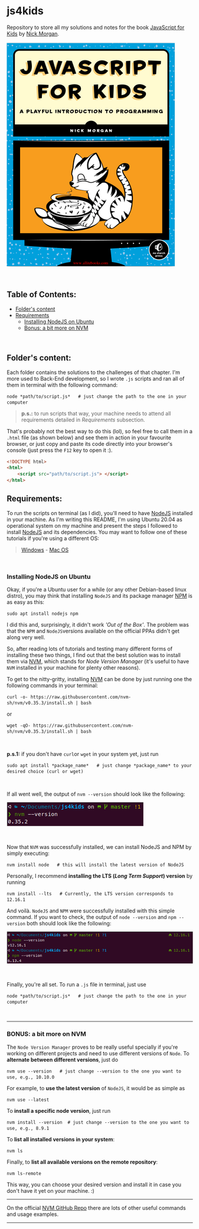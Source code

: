 # js4kids
Repository to store all my solutions and notes for the book [JavaScript for Kids](https://www.nostarch.com/javascriptforkids) by [Nick Morgan](https://github.com/skilldrick). 

![](./prints/book_cover.png)

<br>

## Table of Contents:

- [Folder's content](##Folder-s-content)
- [Requirements](##Requirements)
    - [Installing NodeJS on Ubuntu](###Installing-NodeJS-on-Ubuntu)
    - [Bonus: a bit more on NVM](###Bonus--a-bit-more-on-NVM)    

<br>

## Folder's content:
Each folder contains the solutions to the challenges of that chapter. I'm more used to Back-End development, so I wrote `.js` scripts and ran all of them in terminal with the following command: 

```shell
node *path/to/script.js*   # just change the path to the one in your computer
```
> **p.s.:** to run scripts that way, your machine needs to attend all requirements detailed in _Requirements_ subsection.

That's probably not the best way to do this (lol), so feel free to call them in a `.html` file (as shown below) and see them in action in your favourite browser, or just copy and paste its code directly into your browser's console (just press the `F12` key to open it :).  

```html
<!DOCTYPE html>
<html>
    <script src="path/to/script.js"> </script>
</html>
```

## Requirements:
To run the scripts on terminal (as I did), you'll need to have [NodeJS](https://nodejs.org/en/) installed in your machine. As I'm writing this README, I'm using Ubuntu 20.04 as operational system on my machine and present the steps I followed to install [NodeJS](https://nodejs.org/en/) and its dependencies. You may want to follow one of these tutorials if you're using a different OS:

> [Windows](https://phoenixnap.com/kb/install-node-js-npm-on-windows) - [Mac OS](https://treehouse.github.io/installation-guides/mac/node-mac.html)

<br>

### Installing NodeJS on Ubuntu

Okay, if you're a Ubuntu user for a while (or any other Debian-based linux distro), you may think that installing `NodeJS` and its package manager [NPM](https://www.npmjs.com/) is as easy as this:

```shell
sudo apt install nodejs npm
```

I did this and, surprisingly, it didn't work *'Out of the Box'*. The problem was that the `NPM` and `NodeJS`versions available on the official PPAs didn't get along very well. 

So, after reading lots of tutorials and testing many different forms of installing these two things, I find out that the best solution was to install them via [NVM](https://github.com/nvm-sh/nvm), which stands for *Node Version Manager* (it's useful to have `NVM` installed in your machine for plenty other reasons).

To get to the nitty-gritty, installing [NVM](https://github.com/nvm-sh/nvm) can be done by just running one the following commands in your terminal: 

```shell
curl -o- https://raw.githubusercontent.com/nvm-sh/nvm/v0.35.3/install.sh | bash
```
or 
```shell
wget -qO- https://raw.githubusercontent.com/nvm-sh/nvm/v0.35.3/install.sh | bash
```

<br>

**p.s.1:** if you don't have `curl`or `wget` in your system yet, just run

```shell
sudo apt install *package_name*   # just change *package_name* to your desired choice (curl or wget)
```

<br>

If all went well, the output of `nvm --version` should look like the following:

![](./prints/nvm_version.png)

<br>

Now that `NVM` was successfully installed, we can install NodeJS and NPM by simply executing:

```shell
nvm install node   # this will install the latest version of NodeJS
```

Personally, I recommend **installing the LTS (*Long Term Support*) version** by running

```shell
nvm install --lts   # Currently, the LTS version corresponds to 12.16.1
```

And voilà. `NodeJS` and `NPM` were successfully installed with this simple command. If you want to check, the output of `node --version` and `npm --version` both should look like the following:

![](./prints/node_and_npm_version.png)

<br>

Finally, you're all set. To run a `.js` file in terminal, just use 

```shell
node *path/to/script.js*   # just change the path to the one in your computer
```

<br>

-----
### BONUS: a bit more on NVM

The `Node Version Manager` proves to be really useful specially if you're working on different projects and need to use different versions of `Node`. To **alternate between different versions**, just do 

```shell
nvm use --version   # just change --version to the one you want to use, e.g., 10.10.0
```

For example, to **use the latest version** of `NodeJS`, it would be as simple as 

```shell
nvm use --latest
```

To **install a specific node version**, just run
```shell
nvm install --version  # just change --version to the one you want to use, e.g., 8.9.1
```

To **list all installed versions in your system**:
```shell
nvm ls
```

Finally, to **list all available versions on the remote repository**:
```shell
nvm ls-remote
```

This way, you can choose your desired version and install it in case you don't have it yet on your machine. :)

------
On the official [NVM GitHub Repo](https://github.com/nvm-sh/nvm) there are lots of other useful commands and usage examples.

------
